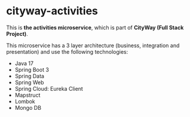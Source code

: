 # cityway-activities

This is **the activities microservice**, which is part of **CityWay (Full Stack Project)**.

This microservice has a 3 layer architecture (business, integration and presentation) and use the following technologies:

- Java 17
- Spring Boot 3
- Spring Data
- Spring Web
- Spring Cloud: Eureka Client
- Mapstruct
- Lombok
- Mongo DB


